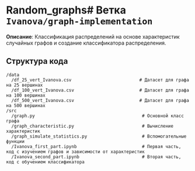 # Random_graphs# Ветка `Ivanova/graph-implementation`

**Описание**: Классификация распределений на основе характеристик случайных графов и создание классификатора распределения.

## Структура кода

```text
/data
  /df_25_vert_Ivanova.csv                          # Датасет для графа на 25 вершинах
  /df_100_vert_Ivanova.csv                         # Датасет для графа на 100 вершинах
  /df_500_vert_Ivanova.csv                         # Датасет для графа на 500 вершинах
/src
  /graph.py                                         # Основной класс графа
  /graph_characteristic.py                          # Вычисление характеристик
  /graph_simulate_statistics.py                     # Вспомогательные функции
  /Ivanova_first_part.ipynb                         # Первая часть, код с изучением графов и зависимости от характеристик
  /Ivanova_second_part.ipynb                        # Вторая часть, код с обучением классификатора
```
